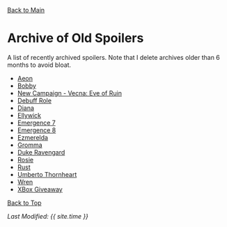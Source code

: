 [Back to Main](index.md)

# Archive of Old Spoilers

A list of recently archived spoilers. Note that I delete archives older than 6 months to avoid bloat.

* [Aeon](archive/aeon.md)
* [Bobby](archive/bobby.md)
* [New Campaign - Vecna: Eve of Ruin](archive/campaign_vecna.md)
* [Debuff Role](archive/debuff_role.md)
* [Diana](archive/diana.md)
* [Ellywick](archive/ellywick.md)
* [Emergence 7](archive/emergence_7.md)
* [Emergence 8](archive/emergence_8.md)
* [Ezmerelda](archive/ezmerelda.md)
* [Gromma](archive/gromma.md)
* [Duke Ravengard](archive/ravengard.md)
* [Rosie](archive/rosie.md)
* [Rust](archive/rust.md)
* [Umberto Thornheart](archive/umberto.md)
* [Wren](archive/wren.md)
* [XBox Giveaway](archive/xbox_giveaway_laezel.md)

[Back to Top](#top)

*Last Modified: {{ site.time }}*
